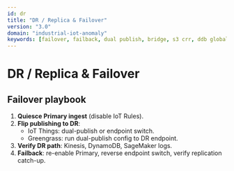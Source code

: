```yaml
---
id: dr
title: "DR / Replica & Failover"
version: "3.0"
domain: "industrial-iot-anomaly"
keywords: [failover, failback, dual publish, bridge, s3 crr, ddb global]
---
```


# DR / Replica & Failover

## Failover playbook
1. **Quiesce Primary ingest** (disable IoT Rules).  
2. **Flip publishing to DR**:  
   - IoT Things: dual-publish or endpoint switch.  
   - Greengrass: run dual-publish config to DR endpoint.  
3. **Verify DR path**: Kinesis, DynamoDB, SageMaker logs.  
4. **Failback**: re-enable Primary, reverse endpoint switch, verify replication catch-up.
